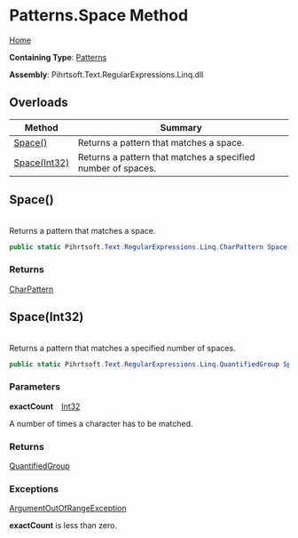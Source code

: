 # Patterns\.Space Method

[Home](../../../../../../README.md)

**Containing Type**: [Patterns](../README.md)

**Assembly**: Pihrtsoft\.Text\.RegularExpressions\.Linq\.dll

## Overloads

| Method | Summary |
| ------ | ------- |
| [Space()](#Pihrtsoft_Text_RegularExpressions_Linq_Patterns_Space) | Returns a pattern that matches a space\. |
| [Space(Int32)](#Pihrtsoft_Text_RegularExpressions_Linq_Patterns_Space_System_Int32_) | Returns a pattern that matches a specified number of spaces\. |

## Space\(\) <a name="Pihrtsoft_Text_RegularExpressions_Linq_Patterns_Space"></a>

\
Returns a pattern that matches a space\.

```csharp
public static Pihrtsoft.Text.RegularExpressions.Linq.CharPattern Space()
```

### Returns

[CharPattern](../../CharPattern/README.md)

## Space\(Int32\) <a name="Pihrtsoft_Text_RegularExpressions_Linq_Patterns_Space_System_Int32_"></a>

\
Returns a pattern that matches a specified number of spaces\.

```csharp
public static Pihrtsoft.Text.RegularExpressions.Linq.QuantifiedGroup Space(int exactCount)
```

### Parameters

**exactCount** &ensp; [Int32](https://docs.microsoft.com/en-us/dotnet/api/system.int32)

A number of times a character has to be matched\.

### Returns

[QuantifiedGroup](../../QuantifiedGroup/README.md)

### Exceptions

[ArgumentOutOfRangeException](https://docs.microsoft.com/en-us/dotnet/api/system.argumentoutofrangeexception)

**exactCount** is less than zero\.


